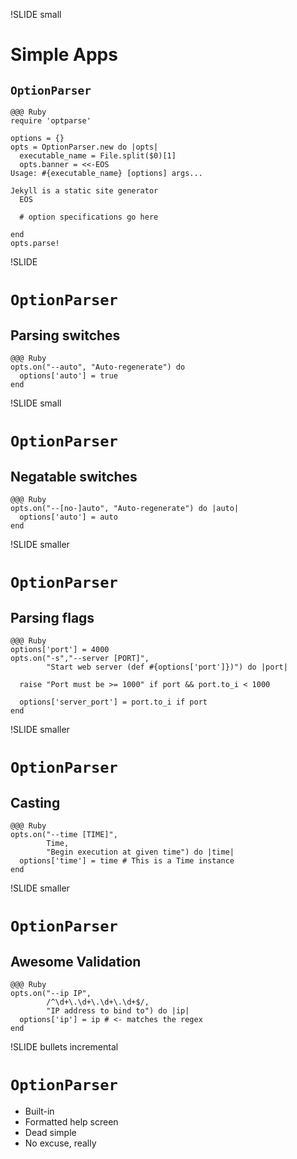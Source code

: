 !SLIDE small
# Simple Apps
## `OptionParser`

    @@@ Ruby
    require 'optparse'

    options = {}
    opts = OptionParser.new do |opts|
      executable_name = File.split($0)[1]
      opts.banner = <<-EOS
    Usage: #{executable_name} [options] args...

    Jekyll is a static site generator
      EOS

      # option specifications go here

    end
    opts.parse!

!SLIDE 
# <code>OptionParser</code>
## Parsing switches

    @@@ Ruby
    opts.on("--auto", "Auto-regenerate") do
      options['auto'] = true
    end

!SLIDE small
# <code>OptionParser</code>
## Negatable switches

    @@@ Ruby
    opts.on("--[no-]auto", "Auto-regenerate") do |auto|
      options['auto'] = auto
    end

!SLIDE smaller
# <code>OptionParser</code>
## Parsing flags

    @@@ Ruby
    options['port'] = 4000
    opts.on("-s","--server [PORT]", 
            "Start web server (def #{options['port']})") do |port|

      raise "Port must be >= 1000" if port && port.to_i < 1000

      options['server_port'] = port.to_i if port
    end

!SLIDE smaller
# <code>OptionParser</code>
## Casting

    @@@ Ruby
    opts.on("--time [TIME]", 
            Time, 
            "Begin execution at given time") do |time|
      options['time'] = time # This is a Time instance
    end

!SLIDE smaller
# <code>OptionParser</code>
## Awesome Validation

    @@@ Ruby
    opts.on("--ip IP",
            /^\d+\.\d+\.\d+\.\d+$/,
            "IP address to bind to") do |ip|
      options['ip'] = ip # <- matches the regex
    end

!SLIDE bullets incremental
# `OptionParser`
* Built-in
* Formatted help screen
* Dead simple
* No excuse, really
